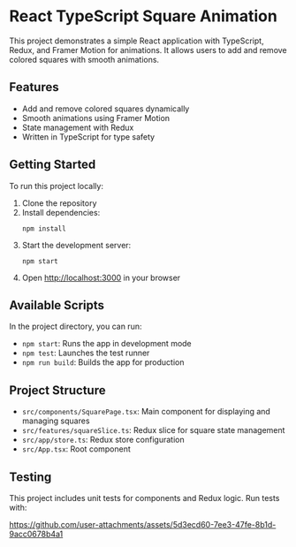 # React TypeScript Square Animation

This project demonstrates a simple React application with TypeScript, Redux, and Framer Motion for animations. It allows users to add and remove colored squares with smooth animations.

## Features

- Add and remove colored squares dynamically
- Smooth animations using Framer Motion
- State management with Redux
- Written in TypeScript for type safety

## Getting Started

To run this project locally:

1. Clone the repository
2. Install dependencies:
   ```
   npm install
   ```
3. Start the development server:
   ```
   npm start
   ```
4. Open [http://localhost:3000](http://localhost:3000) in your browser

## Available Scripts

In the project directory, you can run:

- `npm start`: Runs the app in development mode
- `npm test`: Launches the test runner
- `npm run build`: Builds the app for production

## Project Structure

- `src/components/SquarePage.tsx`: Main component for displaying and managing squares
- `src/features/squareSlice.ts`: Redux slice for square state management
- `src/app/store.ts`: Redux store configuration
- `src/App.tsx`: Root component

## Testing

This project includes unit tests for components and Redux logic. Run tests with:


https://github.com/user-attachments/assets/5d3ecd60-7ee3-47fe-8b1d-9acc0678b4a1



